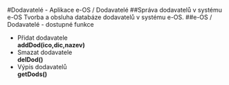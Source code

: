 #Dodavatelé - Aplikace e-OS / Dodavatelé
##Správa dodavatelů v systému e-OS
Tvorba a obsluha databáze dodavatelů v systému e-OS.
##e-OS / Dodavatelé - dostupné funkce
- Přidat dodavatele<br>
**addDod(ico,dic,nazev)**
- Smazat dodavatele<br>
**delDod()**
- Výpis dodavatelů<br>
**getDods()**
